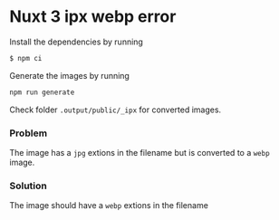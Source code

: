 # Nuxt 3 ipx webp error

Install the dependencies by running

```sh
$ npm ci
```

Generate the images by running

```sh
npm run generate
```

Check folder `.output/public/_ipx` for converted images.

### Problem
The image has a `jpg` extions in the filename but is converted to a `webp` image.

### Solution
The image should have a `webp` extions in the filename